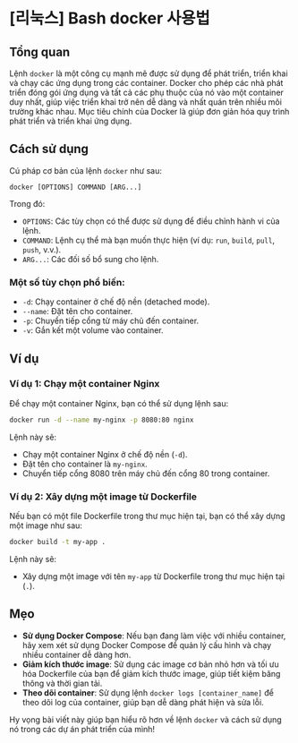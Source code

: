 # [리눅스] Bash docker 사용법

## Tổng quan
Lệnh `docker` là một công cụ mạnh mẽ được sử dụng để phát triển, triển khai và chạy các ứng dụng trong các container. Docker cho phép các nhà phát triển đóng gói ứng dụng và tất cả các phụ thuộc của nó vào một container duy nhất, giúp việc triển khai trở nên dễ dàng và nhất quán trên nhiều môi trường khác nhau. Mục tiêu chính của Docker là giúp đơn giản hóa quy trình phát triển và triển khai ứng dụng.

## Cách sử dụng
Cú pháp cơ bản của lệnh `docker` như sau:

```
docker [OPTIONS] COMMAND [ARG...]
```

Trong đó:
- `OPTIONS`: Các tùy chọn có thể được sử dụng để điều chỉnh hành vi của lệnh.
- `COMMAND`: Lệnh cụ thể mà bạn muốn thực hiện (ví dụ: `run`, `build`, `pull`, `push`, v.v.).
- `ARG...`: Các đối số bổ sung cho lệnh.

### Một số tùy chọn phổ biến:
- `-d`: Chạy container ở chế độ nền (detached mode).
- `--name`: Đặt tên cho container.
- `-p`: Chuyển tiếp cổng từ máy chủ đến container.
- `-v`: Gắn kết một volume vào container.

## Ví dụ
### Ví dụ 1: Chạy một container Nginx
Để chạy một container Nginx, bạn có thể sử dụng lệnh sau:

```bash
docker run -d --name my-nginx -p 8080:80 nginx
```
Lệnh này sẽ:
- Chạy một container Nginx ở chế độ nền (`-d`).
- Đặt tên cho container là `my-nginx`.
- Chuyển tiếp cổng 8080 trên máy chủ đến cổng 80 trong container.

### Ví dụ 2: Xây dựng một image từ Dockerfile
Nếu bạn có một file Dockerfile trong thư mục hiện tại, bạn có thể xây dựng một image như sau:

```bash
docker build -t my-app .
```
Lệnh này sẽ:
- Xây dựng một image với tên `my-app` từ Dockerfile trong thư mục hiện tại (`.`).

## Mẹo
- **Sử dụng Docker Compose**: Nếu bạn đang làm việc với nhiều container, hãy xem xét sử dụng Docker Compose để quản lý cấu hình và chạy nhiều container dễ dàng hơn.
- **Giảm kích thước image**: Sử dụng các image cơ bản nhỏ hơn và tối ưu hóa Dockerfile của bạn để giảm kích thước image, giúp tiết kiệm băng thông và thời gian tải.
- **Theo dõi container**: Sử dụng lệnh `docker logs [container_name]` để theo dõi log của container, giúp bạn dễ dàng phát hiện và sửa lỗi.

Hy vọng bài viết này giúp bạn hiểu rõ hơn về lệnh `docker` và cách sử dụng nó trong các dự án phát triển của mình!